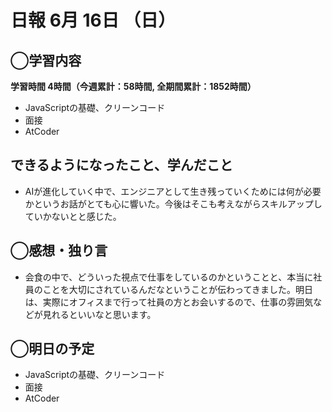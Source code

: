 # 日報  6月 16日 （日）

## ◯学習内容

**学習時間  4時間（今週累計：58時間, 全期間累計：1852時間）**

- JavaScriptの基礎、クリーンコード
- 面接
- AtCoder

## できるようになったこと、学んだこと

- AIが進化していく中で、エンジニアとして生き残っていくためには何が必要かというお話がとても心に響いた。今後はそこも考えながらスキルアップしていかないとと感じた。

## ◯感想・独り言

- 会食の中で、どういった視点で仕事をしているのかということと、本当に社員のことを大切にされているんだなということが伝わってきました。明日は、実際にオフィスまで行って社員の方とお会いするので、仕事の雰囲気などが見れるといいなと思います。

## ◯明日の予定

- JavaScriptの基礎、クリーンコード
- 面接
- AtCoder
